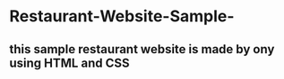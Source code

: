 ﻿# Restaurant-Website-Sample-

<h2> this sample restaurant website is made by ony using HTML and CSS</h2>
